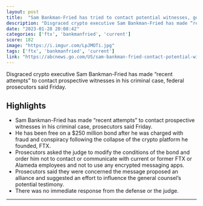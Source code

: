 ```yaml
---
layout: post
title:  "Sam Bankman-Fried has tried to contact potential witnesses, government says"
description: "Disgraced crypto executive Sam Bankman-Fried has made “recent attempts” to contact prospective witnesses in his criminal case, federal prosecutors said Friday."
date: "2023-01-28 20:08:42"
categories: ['ftx', 'bankmanfried', 'current']
score: 182
image: "https://i.imgur.com/LpJMOTi.jpg"
tags: ['ftx', 'bankmanfried', 'current']
link: "https://abcnews.go.com/US/sam-bankman-fried-contact-potential-witnesses-government/story?id=96738042"
---
```


Disgraced crypto executive Sam Bankman-Fried has made “recent attempts” to contact prospective witnesses in his criminal case, federal prosecutors said Friday.

## Highlights

- Sam Bankman-Fried has made “recent attempts” to contact prospective witnesses in his criminal case, prosecutors said Friday.
- He has been free on a $250 million bond after he was charged with fraud and conspiracy following the collapse of the crypto platform he founded, FTX.
- Prosecutors asked the judge to modify the conditions of the bond and order him not to contact or communicate with current or former FTX or Alameda employees and not to use any encrypted messaging apps.
- Prosecutors said they were concerned the message proposed an alliance and suggested an effort to influence the general counsel’s potential testimony.
- There was no immediate response from the defense or the judge.

---
